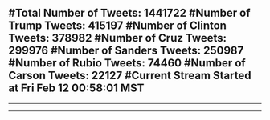 #Total Number of Tweets: 1441722 
#Number of Trump Tweets: 415197
#Number of Clinton Tweets: 378982
#Number of Cruz Tweets: 299976
#Number of Sanders Tweets: 250987
#Number of Rubio Tweets: 74460
#Number of Carson Tweets: 22127
#Current Stream Started at Fri Feb 12 00:58:01 MST
---
---
---
